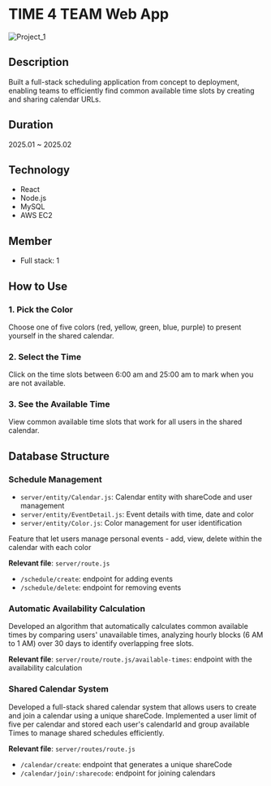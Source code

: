 # TIME 4 TEAM Web App

![Project_1](https://github.com/user-attachments/assets/1a1af200-18ad-4c48-b21f-ed113a1a782d)

## Description
Built a full-stack scheduling application from concept to deployment, enabling teams to efficiently find common available time slots by creating and sharing calendar URLs.

## Duration
2025.01 ~ 2025.02

## Technology
- React
- Node.js
- MySQL
- AWS EC2

## Member
- Full stack: 1

## How to Use

### 1. Pick the Color
Choose one of five colors (red, yellow, green, blue, purple) to present yourself in the shared calendar.

### 2. Select the Time
Click on the time slots between 6:00 am and 25:00 am to mark when you are not available.

### 3. See the Available Time
View common available time slots that work for all users in the shared calendar.

## Database Structure

### Schedule Management
- `server/entity/Calendar.js`: Calendar entity with shareCode and user management
- `server/entity/EventDetail.js`: Event details with time, date and color
- `server/entity/Color.js`: Color management for user identification

Feature that let users manage personal events - add, view, delete within the calendar with each color

**Relevant file**: `server/route.js`
- `/schedule/create`: endpoint for adding events
- `/schedule/delete`: endpoint for removing events

### Automatic Availability Calculation
Developed an algorithm that automatically calculates common available times by comparing users' unavailable times, analyzing hourly blocks (6 AM to 1 AM) over 30 days to identify overlapping free slots.

**Relevant file**: `server/route/route.js/available-times`: endpoint with the availability calculation

### Shared Calendar System
Developed a full-stack shared calendar system that allows users to create and join a calendar using a unique shareCode. Implemented a user limit of five per calendar and stored each user's calendarId and group available Times to manage shared schedules efficiently.

**Relevant file**: `server/routes/route.js`
- `/calendar/create`: endpoint that generates a unique shareCode
- `/calendar/join/:sharecode`: endpoint for joining calendars
